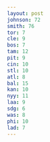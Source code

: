```yaml
---
layout: post
johnson: 72
smith: 76
tor: 7
cle: 9
bos: 7
tam: 12
pit: 9
cin: 10
stl: 10
atl: 8
bal: 15
kan: 10
nyy: 11
laa: 9
sdg: 6
was: 8
phi: 10
lad: 7
---
```

